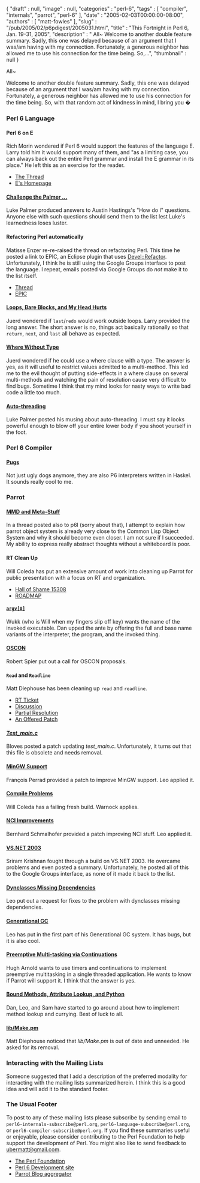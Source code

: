{
   "draft" : null,
   "image" : null,
   "categories" : "perl-6",
   "tags" : [
      "compiler",
      "internals",
      "parrot",
      "perl-6"
   ],
   "date" : "2005-02-03T00:00:00-08:00",
   "authors" : [
      "matt-fowles"
   ],
   "slug" : "/pub/2005/02/p6pdigest/2005031.html",
   "title" : "This Fortnight in Perl 6, Jan. 19-31, 2005",
   "description" : " All~ Welcome to another double feature summary. Sadly, this one was delayed because of an argument that I was/am having with my connection. Fortunately, a generous neighbor has allowed me to use his connection for the time being. So,...",
   "thumbnail" : null
}





All\~

Welcome to another double feature summary. Sadly, this one was delayed
because of an argument that I was/am having with my connection.
Fortunately, a generous neighbor has allowed me to use his connection
for the time being. So, with that random act of kindness in mind, I
bring you �

### Perl 6 Language

#### Perl 6 on E

Rich Morin wondered if Perl 6 would support the features of the language
E. Larry told him it would support many of them, and "as a limiting
case, you can always back out the entire Perl grammar and install the E
grammar in its place." He left this as an exercise for the reader.

-   [The
    Thread](http://groups-beta.google.com/group/perl.perl6.language/browse_frm/thread/d7b5679b0c32a7c7/f1f8012e39225a1e?_done=%2Fgroup%2Fperl.perl6.language%3F&_doneTitle=Back+to+topics&_doneTitle=Back&&d#f1f8012e39225a1e)
-   [E's Homepage](http://www.erights.org/)

#### [Challenge the Palmer ...](http://groups-beta.google.com/group/perl.perl6.language/browse_frm/thread/60003777d2b8df79/db70f9b005934bf8?_done=%2Fgroup%2Fperl.perl6.language%3F&_doneTitle=Back+to+topics&_doneTitle=Back&&d#db70f9b005934bf8)

Luke Palmer produced answers to Austin Hastings's "How do I" questions.
Anyone else with such questions should send them to the list lest Luke's
learnedness loses luster.

#### Refactoring Perl automatically

Matisse Enzer re-re-raised the thread on refactoring Perl. This time he
posted a link to EPIC, an Eclipse plugin that uses
[Devel::Refactor](http://search.cpan.org/perldoc/Devel::Refactor).
Unfortunately, I think he is still using the Google Groups interface to
post the language. I repeat, emails posted via Google Groups do *not*
make it to the list itself.

-   [Thread](http://groups-beta.google.com/group/perl.perl6.language/browse_frm/thread/d31481c114e88a11/8fde39f7f7418669?_done=%2Fgroup%2Fperl.perl6.language%3F&_doneTitle=Bac+to+topics&_doneTitle=Back&&d#8fde39f7f7418669%22)
-   [EPIC](http://e-p-i-c.sourceforge.net/)

#### [Loops, Bare Blocks, and My Head Hurts](http://groups-beta.google.com/group/perl.perl6.language/browse_frm/thread/c9f1db8d113c08d7/ae57551677fee394?_done=%2Fgroup%2Fperl.perl6.language%3F&_doneTitle=Bac+to+topics&_doneTitle=Back&&d#ae57551677fee394%22)

Juerd wondered if `last`/`redo` would work outside loops. Larry provided
the long answer. The short answer is no, things act basically rationally
so that `return`, `next`, and `last` all behave as expected.

#### [Where Without Type](http://groups-beta.google.com/group/perl.perl6.language/browse_frm/thread/4bcd12915cf71913/932c5f432a874044?_done=%2Fgroup%2Fperl.perl6.language%3F&_doneTitle=Back+to+topics&_doneTitle=Back&&d#932c5f432a874044)

Juerd wondered if he could use a where clause with a type. The answer is
yes, as it will useful to restrict values admitted to a multi-method.
This led me to the evil thought of putting side-effects in a where
clause on several multi-methods and watching the pain of resolution
cause very difficult to find bugs. Sometime I think that my mind looks
for nasty ways to write bad code a little too much.

#### [Auto-threading](http://groups-beta.google.com/group/perl.perl6.language/browse_frm/thread/f64bc3b208a5cd06/a3d89cf334c4bc3d?_done=%2Fgroup%2Fperl.perl6.language%3F&_doneTitle=Back+to+topics&_doneTitle=Back&&d#a3d89cf334c4bc3d)

Luke Palmer posted his musing about auto-threading. I must say it looks
powerful enough to blow off your entire lower body if you shoot yourself
in the foot.

### Perl 6 Compiler

#### [Pugs](http://groups-beta.google.com/group/perl.perl6.compiler/browse_frm/thread/73a788c2ec58460a/5affb9601639f1dc?_done=%2Fgroup%2Fperl.perl6.compiler%3F&_doneTitle=Back+to+topics&_doneTitle=Back&&d#5affb9601639f1dc)

Not just ugly dogs anymore, they are also P6 interpreters written in
Haskel. It sounds really cool to me.

### Parrot

#### [MMD and Meta-Stuff](http://groups-beta.google.com/group/perl.perl6.internals/browse_frm/thread/2a32fa21e2795b7f/fd10f5769fb8ed39?_done=%2Fgroup%2Fperl.perl6.internals%2Fthreads%3Fstart%3D30%26order%3Drecent%26&_doneTitle=Back&&d#fd10f5769fb8ed39)

In a thread posted also to p6l (sorry about that), I attempt to explain
how parrot object system is already very close to the Common Lisp Object
System and why it should become even closer. I am not sure if I
succeeded. My ability to express really abstract thoughts without a
whiteboard is poor.

#### RT Clean Up

Will Coleda has put an extensive amount of work into cleaning up Parrot
for public presentation with a focus on RT and organization.

-   [Hall of Shame
    15308](http://groups-beta.google.com/group/perl.perl6.internals/browse_frm/thread/4c44bbf90d80f5be/d330d20d7fbb4f98?_done=%2Fgroup%2Fperl.perl6.internals%2Fthreads%3Fstart%3D30%26order%3Drecent%26&_doneTitle=Back&&d#d330d20d7fbb4f98)
-   [ROADMAP](http://groups-beta.google.com/group/perl.perl6.internals/browse_frm/thread/d73ecb43144bf1c3/ef842bfe48337d56?_done=%2Fgroup%2Fperl.perl6.internals%2Fthreads%3Fstart%3D0%26order%3Drecent%26&_doneTitle=Back&&d#ef842bfe48337d56)

#### [`argv[0]`](http://groups-beta.google.com/group/perl.perl6.internals/browse_frm/thread/5ac3f1c5375d5da5/6f67663f2c6f1245?_done=%2Fgroup%2Fperl.perl6.internals%2Fthreads%3Fstart%3D0%26order%3Drecent%26&_doneTitle=Back&&d#6f67663f2c6f1245)

Wukk (who is Will when my fingers slip off key) wants the name of the
invoked executable. Dan upped the ante by offering the full and base
name variants of the interpreter, the program, and the invoked thing.

#### [OSCON](http://groups-beta.google.com/group/perl.perl6.internals/browse_frm/thread/f9ac71f8f3402597/46c18e5d2658e6cd?_done=%2Fgroup%2Fperl.perl6.internals%2Fthreads%3Fstart%3D0%26order%3Drecent%26&_doneTitle=Back&&d#46c18e5d2658e6cd)

Robert Spier put out a call for OSCON proposals.

#### `Read` and `Readline`

Matt Diephouse has been cleaning up `read` and `readline`.

-   [RT
    Ticket](http://groups-beta.google.com/group/perl.perl6.internals/browse_frm/thread/e458ecc388f0b0a7/534af68d76a393ff?_done=%2Fgroup%2Fperl.perl6.internals%2Fthreads%3Fstart%3D0%26order%3Drecent%26&_doneTitle=Back&&d#534af68d76a393ff)
-   [Discussion](http://groups-beta.google.com/group/perl.perl6.internals/browse_frm/thread/1725d504480fb0bf/ae8d0fcfbcef7b33?_done=%2Fgroup%2Fperl.perl6.internals%2Fthreads%3Fstart%3D0%26order%3Drecent%26&_doneTitle=Back&&d#ae8d0fcfbcef7b33)
-   [Partial
    Resolution](http://groups-beta.google.com/group/perl.perl6.internals/browse_frm/thread/14124ddc27011622/0bc232a97c300571?_done=%2Fgroup%2Fperl.perl6.internals%2Fthreads%3Fstart%3D0%26order%3Drecent%26&_doneTitle=Back&&d#0bc232a97c300571)
-   [An Offered
    Patch](http://groups-beta.google.com/group/perl.perl6.internals/browse_frm/thread/4c9d3f29c7ed75c8/ecd2934565627820?_done=%2Fgroup%2Fperl.perl6.internals%2Fthreads%3Fstart%3D0%26order%3Drecent%26&_doneTitle=Back&&d#ecd2934565627820)

#### [*Test\_main.c*](http://groups-beta.google.com/group/perl.perl6.internals/browse_frm/thread/358874c77dbe40f8/01806480a1ea7b6e?_done=%2Fgroup%2Fperl.perl6.internals%2Fthreads%3Fstart%3D0%26order%3Drecent%26&_doneTitle=Back&&d#01806480a1ea7b6e)

Bloves posted a patch updating *test\_main.c*. Unfortunately, it turns
out that this file is obsolete and needs removal.

#### [MinGW Support](http://groups-beta.google.com/group/perl.perl6.internals/browse_frm/thread/172d1adda7469e0d/95945ab76a0f38bf?_done=%2Fgroup%2Fperl.perl6.internals%2Fthreads%3Fstart%3D0%26order%3Drecent%26&_doneTitle=Back&&d#95945ab76a0f38bf)

François Perrad provided a patch to improve MinGW support. Leo applied
it.

#### [Compile Problems](http://groups-beta.google.com/group/perl.perl6.internals/browse_frm/thread/7684b8c1d7e68372/ae4a0d585dd4dc48?_done=%2Fgroup%2Fperl.perl6.internals%2Fthreads%3Fstart%3D0%26order%3Drecent%26&_doneTitle=Back&&d#ae4a0d585dd4dc48)

Will Coleda has a failing fresh build. Warnock applies.

#### [NCI Improvements](http://groups-beta.google.com/group/perl.perl6.internals/browse_frm/thread/ab24fcf236379e61/438778ca1f18c3df?_done=%2Fgroup%2Fperl.perl6.internals%2Fthreads%3Fstart%3D0%26order%3Drecent%26&_doneTitle=Back&&d#438778ca1f18c3df)

Bernhard Schmalhofer provided a patch improving NCI stuff. Leo applied
it.

#### [VS.NET 2003](http://groups-beta.google.com/group/perl.perl6.internals/browse_frm/thread/dd3cb5e94f1eb835/74b248bf61c2f1f6?_done=%2Fgroup%2Fperl.perl6.internals%2Fthreads%3Fstart%3D0%26order%3Drecent%26&_doneTitle=Back&&d#74b248bf61c2f1f6)

Sriram Krishnan fought through a build on VS.NET 2003. He overcame
problems and even posted a summary. Unfortunately, he posted all of this
to the Google Groups interface, as none of it made it back to the list.

#### [Dynclasses Missing Dependencies](http://groups-beta.google.com/group/perl.perl6.internals/browse_frm/thread/b21ec6647812dbc0/6a4502bb3d5316a6?_done=%2Fgroup%2Fperl.perl6.internals%2Fthreads%3Fstart%3D0%26order%3Drecent%26&_doneTitle=Back&&d#6a4502bb3d5316a6)

Leo put out a request for fixes to the problem with dynclasses missing
dependencies.

#### [Generational GC](http://groups-beta.google.com/group/perl.perl6.internals/browse_frm/thread/50e56319b876b08c/7904e9a0baf710a7?_done=%2Fgroup%2Fperl.perl6.internals%2Fthreads%3Fstart%3D0%26order%3Drecent%26&_doneTitle=Back&&d#7904e9a0baf710a7)

Leo has put in the first part of his Generational GC system. It has
bugs, but it is also cool.

#### [Preemptive Multi-tasking via Continuations](http://groups-beta.google.com/group/perl.perl6.internals/browse_frm/thread/4d41960215df55fc/59fc22020073e94b?_done=%2Fgroup%2Fperl.perl6.internals%2Fthreads%3Fstart%3D0%26order%3Drecent%26&_doneTitle=Back&&d#59fc22020073e94b)

Hugh Arnold wants to use timers and continuations to implement
preemptive multitasking in a single threaded application. He wants to
know if Parrot will support it. I think that the answer is yes.

#### [Bound Methods, Attribute Lookup, and Python](http://groups-beta.google.com/group/perl.perl6.internals/browse_frm/thread/c3549ba4ffce05e7/08173698a160df55?_done=%2Fgroup%2Fperl.perl6.internals%2Fthreads%3Fstart%3D0%26order%Drecent%26&_doneTitle=Back&&d#08173698a160df55%22)

Dan, Leo, and Sam have started to go around about how to implement
method lookup and currying. Best of luck to all.

#### [lib/Make.pm](http://groups-beta.google.com/group/perl.perl6.internals/browse_frm/thread/87cf2d202be97b9b/e109174d6f56dfc4?_done=%2Fgroup%2Fperl.perl6.internals%2Fthreads%3Fstart%3D0%26order%3Drecent%26&_doneTitle=Back&&d#e109174d6f56dfc4)

Matt Diephouse noticed that *lib/Make.pm* is out of date and unneeded.
He asked for its removal.

### Interacting with the Mailing Lists

Someone suggested that I add a description of the preferred modality for
interacting with the mailing lists summarized herein. I think this is a
good idea and will add it to the standard footer.

### The Usual Footer

To post to any of these mailing lists please subscribe by sending email
to `perl6-internals-subscribe@perl.org`,
`perl6-language-subscribe@perl.org`, or
`perl6-compiler-subscribe@perl.org`. If you find these summaries useful
or enjoyable, please consider contributing to the Perl Foundation to
help support the development of Perl. You might also like to send
feedback to <ubermatt@gmail.com>.

-   [The Perl Foundation](http://donate.perl-foundation.org/)
-   [Perl 6 Development site](http://dev.perl.org/perl6/)
-   [Parrot Blog aggregator](http://planet.parrotcode.org/)


